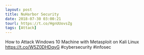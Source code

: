 ```yaml
---
layout: post
title: NuHarbor Security
date: 2018-07-30 03:00:21
tourl: https://t.co/HgnUUovsZg
tags: [Attack]
---
```

How to Attack Windows 10 Machine with Metasploit on Kali Linux https://t.co/W5Z0DHDqyG #cybersecurity #infosec